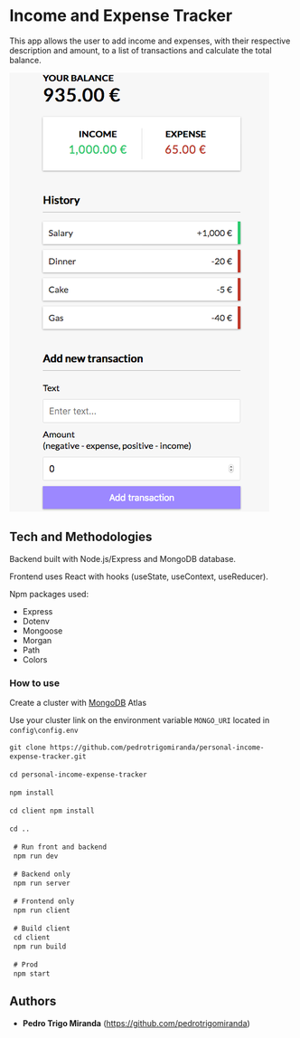 # Income and Expense Tracker

This app allows the user to add income and expenses, with their respective description and amount, to a list of transactions and calculate the total balance.

![Screenshot](/resources/screenshot.png)

## Tech and Methodologies

Backend built with Node.js/Express and MongoDB database.

Frontend uses React with hooks (useState, useContext, useReducer).

Npm packages used:

- Express
- Dotenv
- Mongoose
- Morgan
- Path
- Colors

### How to use

Create a cluster with [MongoDB](https://www.mongodb.com/) Atlas

Use your cluster link on the environment variable `MONGO_URI` located in `config\config.env`

```
git clone https://github.com/pedrotrigomiranda/personal-income-expense-tracker.git

cd personal-income-expense-tracker

npm install

cd client npm install

cd ..

 # Run front and backend
 npm run dev

 # Backend only
 npm run server

 # Frontend only
 npm run client

 # Build client
 cd client
 npm run build

 # Prod
 npm start
```

## Authors

- **Pedro Trigo Miranda** (https://github.com/pedrotrigomiranda)
